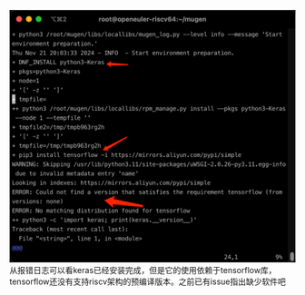 ![image.png](https://raw.githubusercontent.com/KrealHtz/NoteImage/master/data/202411212018660.png)
从报错日志可以看keras已经安装完成，但是它的使用依赖于tensorflow库，tensorflow还没有支持riscv架构的预编译版本。之前已有issue指出缺少软件吧